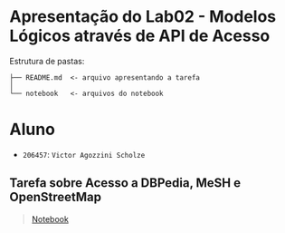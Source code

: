 # Apresentação do Lab02 - Modelos Lógicos através de API de Acesso

Estrutura de pastas:

~~~
├── README.md  <- arquivo apresentando a tarefa
│
└── notebook   <- arquivos do notebook
~~~

# Aluno
* `206457`: `Victor Agozzini Scholze`

## Tarefa sobre Acesso a DBPedia, MeSH e OpenStreetMap

> [Notebook](notebook/lab2-logic-model-dbpedia.ipynb)
